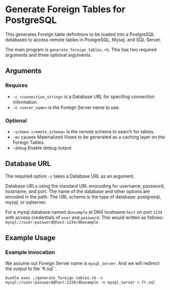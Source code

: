 
Generate Foreign Tables for PostgreSQL
===================================

This generates Foreign table definitions to be loaded into a PostgreSQL
databases to access remote tables in PostgreSQL, Mysql, and SQL Server.


The main program is ``generate_foreign_tables.rb``. This has two required arguments
and three optional arguments.

## Arguments

### Requires

* ``-c <connection_string>`` is a Database URL for specifing connection information.
* ``-n <serer_name>``  is the Foreign Server name to use.

### Optional

* ``-schema <remote_schema>`` is the remote schema to search for tables.
* ``-mv`` causes Materialized Views to be generated as a caching layer on the Foreign Tables.
* ``-debug`` Enable debug output


## Database URL

The required option ``-c`` takes a Database URL as an argument.

Database URLs using the standard URL enocoding for username, password,
hostname, and port. The name of the database and other options are encoded in
the path. The URL scheme is the type of database: postgresql, mysql, or sqlserver.

For a mysql database named ``dbexample`` at DNS hostname ``host`` on port
``1234`` with access credentials of ``user`` and ``password``. This would
written as follows: ``mysql://user:password@host:1234/dbexample``

## Example Usage

### Example Invocation

We assume out Foreign Server name is ``mysql_server``. And we will redirect
the output to file `ft.sql``.

``bundle exec ./generate_foreign_tables.rb -c mysql://user:password@host:1234/dbexample -n mysql_server > ft.sql``




